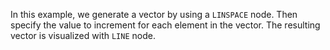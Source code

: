 In this example, we generate a vector by using a `LINSPACE` node. Then specify the value to increment for each element in the vector. The resulting vector is visualized with `LINE` node. 